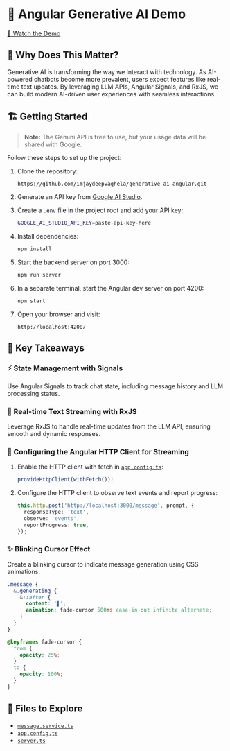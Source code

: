 # 🤖 Angular Generative AI Demo  

[🎥 Watch the Demo](https://www.loom.com/share/174a79905b9d42968f574f8b6f1eda85?sid=7452f8ea-e830-4e2d-bfbd-094af2aca5ce)  

## 🚀 Why Does This Matter?  

Generative AI is transforming the way we interact with technology. As AI-powered chatbots become more prevalent, users expect features like real-time text updates. By leveraging LLM APIs, Angular Signals, and RxJS, we can build modern AI-driven user experiences with seamless interactions.  

## 🏗️ Getting Started  

> **Note:** The Gemini API is free to use, but your usage data will be shared with Google.  

Follow these steps to set up the project:  

1. Clone the repository:  
   ```sh
   https://github.com/imjaydeepvaghela/generative-ai-angular.git
   ```  

2. Generate an API key from [Google AI Studio](https://aistudio.google.com/app/apikey).  

3. Create a `.env` file in the project root and add your API key:  
   ```sh
   GOOGLE_AI_STUDIO_API_KEY=paste-api-key-here
   ```  

4. Install dependencies:  
   ```sh
   npm install
   ```  

5. Start the backend server on port 3000:  
   ```sh
   npm run server
   ```  

6. In a separate terminal, start the Angular dev server on port 4200:  
   ```sh
   npm start
   ```  

7. Open your browser and visit:  
   ```
   http://localhost:4200/
   ```  

## 🔑 Key Takeaways  

### ⚡ State Management with Signals  
Use Angular Signals to track chat state, including message history and LLM processing status.  

### 🔄 Real-time Text Streaming with RxJS  
Leverage RxJS to handle real-time updates from the LLM API, ensuring smooth and dynamic responses.  

### 🔌 Configuring the Angular HTTP Client for Streaming  
1. Enable the HTTP client with fetch in [`app.config.ts`](src/app/app.config.ts):  
   ```typescript
   provideHttpClient(withFetch());
   ```  

2. Configure the HTTP client to observe text events and report progress:  
   ```typescript
   this.http.post('http://localhost:3000/message', prompt, {
     responseType: 'text',
     observe: 'events',
     reportProgress: true,
   });
   ```  

### ✨ Blinking Cursor Effect  
Create a blinking cursor to indicate message generation using CSS animations:  
```scss
.message {
  &.generating {
    &::after {
      content: '▋';
      animation: fade-cursor 500ms ease-in-out infinite alternate;
    }
  }
}

@keyframes fade-cursor {
  from {
    opacity: 25%;
  }
  to {
    opacity: 100%;
  }
}
```  

## 📂 Files to Explore  
- [`message.service.ts`](src/app/message.service.ts)  
- [`app.config.ts`](src/app/app.config.ts)  
- [`server.ts`](src/server.ts)  
